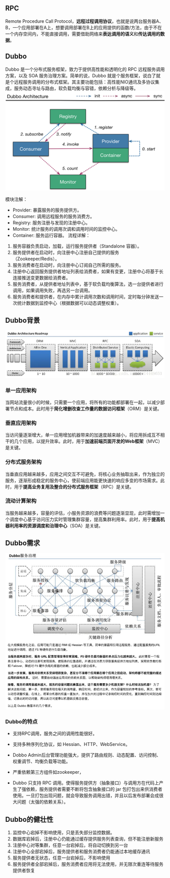 ## RPC
Remote Procedure Call Protocol，**远程过程调用协议**，也就是说两台服务器A、B，一个应用部署在A上，想要调用部署在B上的应用提供的函数/方法，由于不在一个内存空间内，不能直接调用，需要借助网络来**表达调用的语义**和**传达调用的数据**。

## Dubbo
Dubbo 是一个分布式服务框架，致力于提供高性能和透明化的 RPC 远程服务调用方案，以及 SOA 服务治理方案。简单的说，Dubbo 就是个服务框架，说白了就是个远程服务调用的分布式框架。其主要功能包括：高性能NIO通讯及多协议集成，服务动态寻址与路由，软负载均衡与容错，依赖分析与降级等。
<br><img src=img/Dubbo架构.png><br>

模块注解：
* Provider: 暴露服务的服务提供方。
* Consumer: 调用远程服务的服务消费方。
* Registry: 服务注册与发现的注册中心。
* Monitor: 统计服务的调用次调和调用时间的监控中心。
* Container: 服务运行容器。
流程详解：

1. 服务容器负责启动，加载，运行服务提供者（Standalone 容器）。
2. 服务提供者在启动时，向注册中心注册自己提供的服务（Zookeeper/Redis）。
3. 服务消费者在启动时，向注册中心订阅自己所需的服务。
4. 注册中心返回服务提供者地址列表给消费者，如果有变更，注册中心将基于长连接推送变更数据给消费者。
5. 服务消费者，从提供者地址列表中，基于软负载均衡算法，选一台提供者进行调用，如果调用失败，再选另一台调用。
6. 服务消费者和提供者，在内存中累计调用次数和调用时间，定时每分钟发送一次统计数据到监控中心（根据数据可以动态调整权重）。


## Dubbo背景
<img src=./img/Dubbo项目结构路线图.webp>

### **单一应用架构**
当网站流量很小的时候，只需要一个应用，将所有的功能都部署在一起，以减少部署节点和成本。此时用于**简化增删改查工作量的数据访问框架**（ORM）是关键。
### **垂直应用架构**
当访问量逐渐增大，单一应用增加机器带来的加速度越来越小，将应用拆成互不相干的几个应用，以提升效率。此时，用于**加速前端页面开发的Web框架**（MVC）是关键。
### **分布式服务架构**
当垂直应用越来越多，应用之间交互不可避免，将核心业务抽取出来，作为独立的服务，逐渐形成稳定的服务中心，使前端应用能更快速的响应多变的市场需求。此时，用于**提高业务复用及整合的分布式服务框架**（RPC）是关键。
### **流动计算架构**
当服务越来越多，容量的评估，小服务资源的浪费等问题逐渐显现，此时需增加一个调度中心基于访问压力实时管理集群容量，提高集群利用率。此时，用于**提高机器利用率的资源调度和治理中心**（SOA）是关键。

## Dubbo需求
<img src=./img/Dubbo需求.png>


### Dubbo的特点
* 支持RPC调用，服务之间的调用性能很好。
* 支持多种序列化协议，如 Hessian、HTTP、WebService。
* Dobbo Admin后台管理功能强大，提供了路由规则、动态配置、访问控制、权重调节、均衡负载等功能。

* 严重依赖第三方组件如zookeeper，
* Dubbo 只支持 RPC 调用。使得服务提供方（抽象接口）与调用方在代码上产生了强依赖，服务提供者需要不断将包含抽象接口的 jar 包打包出来供消费者使用。一旦打包出现问题，就会导致服务调用出错，并且以后发布部署会成很大问题（太强的依赖关系）。

## Dubbo的健壮性
1. 监控中心宕掉不影响使用，只是丢失部分监控数据。
2. 数据库宕掉后，注册中心仍能通过缓存提供服务列表查询，但不能注册新服务
3. 注册中心对等集群，任意一台宕掉后，将自动切换到另一台
4. 注册中心全部宕掉后，服务提供者和服务消费者仍能通过本地缓存通讯
5. 服务提供者无状态，任意一台宕掉后，不影响使用
6. 服务提供者全部宕掉后，服务消费者应用将无法使用，并无限次重连等待服务提供者恢复
